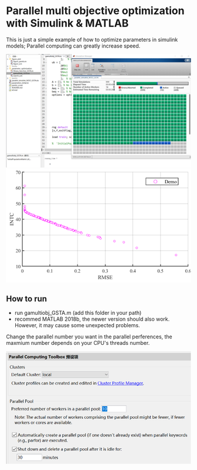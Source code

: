 # Parallel multi objective optimization with Simulink & MATLAB
This is just a simple example of how to optimize parameters in simulink models;  Parallel computing can greatly increase speed.

![demo_1](media/demo_01.png) 
![demo_1](media/demo_02.png)


## How to run
* run gamultiobj_GSTA.m (add this folder in your path)
* recommed MATLAB 2018b, the newer version should also work. However, it may cause some unexpected problems.

Change the parallel number you want in the parallel perferences, the maxmium number depends on your CPU's threads number.

![demo_1](media/demo_03.png)